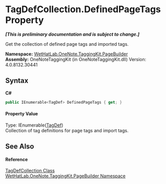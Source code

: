 # TagDefCollection.DefinedPageTags Property 
 _**\[This is preliminary documentation and is subject to change.\]**_

Get the collection of defined page tags and imported tags.

**Namespace:**&nbsp;<a href="56352230-71f2-f4b7-63a8-983965663af5">WetHatLab.OneNote.TaggingKit.PageBuilder</a><br />**Assembly:**&nbsp;OneNoteTaggingKit (in OneNoteTaggingKit.dll) Version: 4.0.8132.30441

## Syntax

**C#**<br />
``` C#
public IEnumerable<TagDef> DefinedPageTags { get; }
```


#### Property Value
Type: IEnumerable(<a href="76f26dcb-6d94-451a-0931-56436dcad40f">TagDef</a>)<br />Collection of tag definitions for page tags and import tags.

## See Also


#### Reference
<a href="f1af011e-6368-6b6a-4740-75e5dae458af">TagDefCollection Class</a><br /><a href="56352230-71f2-f4b7-63a8-983965663af5">WetHatLab.OneNote.TaggingKit.PageBuilder Namespace</a><br />